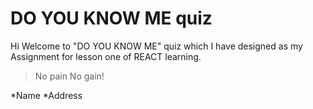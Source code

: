 # DO YOU KNOW ME quiz

Hi Welcome to "DO YOU KNOW ME" quiz which I have designed as my Assignment for lesson one of REACT learning.

>No pain No gain!

*Name 
*Address 


